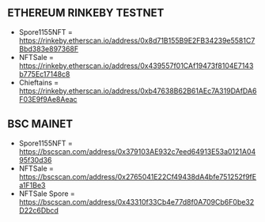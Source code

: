 ## ETHEREUM RINKEBY TESTNET
- Spore1155NFT = https://rinkeby.etherscan.io/address/0x8d71B155B9E2FB34239e5581C7Bbd383e897368F
- NFTSale = https://rinkeby.etherscan.io/address/0x439557f01CAf19473f8104E7143b775Ec17148c8
- Chieftains = https://rinkeby.etherscan.io/address/0xb47638B62B61AEc7A319DAfDA6F03E9f9Ae8Aeac

## BSC MAINET
- Spore1155NFT = https://bscscan.com/address/0x379103AE932c7eed64913E53a0121A0495f30d36
- NFTSale = https://bscscan.com/address/0x2765041E22Cf49438dA4bfe751252f9fEa1F1Be3
- NFTSale Spore = https://bscscan.com/address/0x43310f33Cb4e77d8f0A709Cb6F0be32D22c6Dbcd
